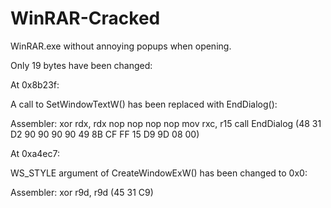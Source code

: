 # WinRAR-Cracked
WinRAR.exe without annoying popups when opening.

Only 19 bytes have been changed:

At 0x8b23f:

A call to SetWindowTextW() has been replaced with EndDialog():

Assembler: 
xor rdx, rdx
nop
nop
nop
nop
mov rxc, r15
call EndDialog
(48 31 D2 90 90 90 90 49 8B CF FF 15 D9 9D 08 00)

At 0xa4ec7:

WS_STYLE argument of CreateWindowExW() has been changed to 0x0:

Assembler:
xor r9d, r9d
(45 31 C9)
